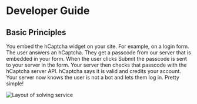 # Developer Guide
## Basic Principles
You embed the hCaptcha widget on your site. For example, on a login form. The user answers an hCaptcha. They get a passcode from our server that is embedded in your form. When the user clicks Submit the passcode is sent to your server in the form. Your server then checks that passcode with the hCaptcha server API. hCaptcha says it is valid and credits your account. Your server now knows the user is not a bot and lets them log in. Pretty simple!

![Layout of solving service](https://imgur.com/aRumCS4)

